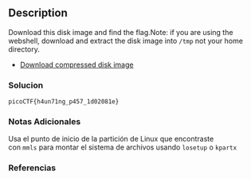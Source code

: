 ## Description
Download this disk image and find the flag.Note: if you are using the webshell, download and extract the disk image into `/tmp` not your home directory.

- [Download compressed disk image](https://artifacts.picoctf.net/c/214/disk.flag.img.gz)
### Solucion

```
picoCTF{h4un71ng_p457_1d02081e}
```
### Notas Adicionales
Usa el punto de inicio de la partición de Linux que encontraste con `mmls` para montar el sistema de archivos usando `losetup` o `kpartx`
### Referencias